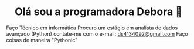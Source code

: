 <h1 align="center">Olá sou a programadora Debora 👋</h1>

<p1>Faço Técnico em informática</p1> 
<p1>Procuro um estágio em analista de dados avançado (Python)</p1> 
<p1>contate-me com o e-mail: ds4134092@gmail.com</p1> 
<p1>Faço coisas de maneira "Pythonic"</p1> 



<!--
**Debora023/Debora023** is a ✨ _special_ ✨ repository because its `README.md` (this file) appears on your GitHub profile.

Here are some ideas to get you started:

- 🔭 I’m currently working on ...
- 🌱 I’m currently learning ...
- 👯 I’m looking to collaborate on ...
- 🤔 I’m looking for help with ...
- 💬 Ask me about ...
- 📫 How to reach me: ...
- 😄 Pronouns: ...
- ⚡ Fun fact: ...
-->

